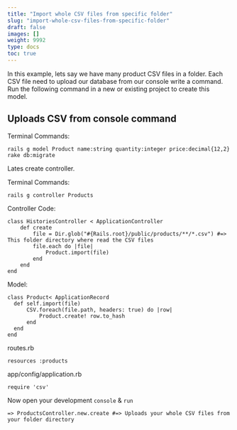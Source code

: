 ```yaml
---
title: "Import whole CSV files from specific folder"
slug: "import-whole-csv-files-from-specific-folder"
draft: false
images: []
weight: 9992
type: docs
toc: true
---
```


In this example, lets say we have many product CSV files in a folder. Each CSV file need to upload our database from our console write a command. Run the following command in a new or existing project to create this model.


## Uploads CSV from console command
    
Terminal Commands:

    rails g model Product name:string quantity:integer price:decimal{12,2}
    rake db:migrate

Lates create controller.

Terminal Commands:

    rails g controller Products


Controller Code:

    class HistoriesController < ApplicationController
        def create
            file = Dir.glob("#{Rails.root}/public/products/**/*.csv") #=> This folder directory where read the CSV files
            file.each do |file|
                Product.import(file)
            end
        end
    end 

Model: 

    class Product< ApplicationRecord
      def self.import(file)
          CSV.foreach(file.path, headers: true) do |row|
              Product.create! row.to_hash
          end
      end
    end

routes.rb

    resources :products

app/config/application.rb

    require 'csv'


Now open your development `console` & `run`

    => ProductsController.new.create #=> Uploads your whole CSV files from your folder directory

